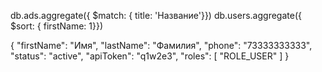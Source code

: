 db.ads.aggregate({ $match: { title: 'Название'}})
db.users.aggregate({ $sort: { firstName: 1}})

{
    "firstName": "Имя",
    "lastName": "Фамилия",
    "phone": "73333333333",
    "status": "active",
    "apiToken": "q1w2e3",
    "roles": [
        "ROLE_USER"
    ]
}